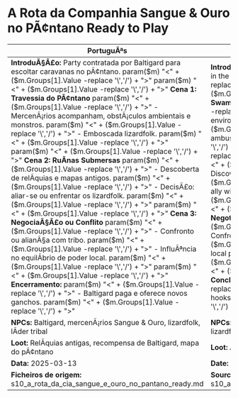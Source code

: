 ﻿# A Rota da Companhia Sangue & Ouro no PÃ¢ntano  Ready to Play

| PortuguÃªs                                                                                                                                                                                                                                                                                                                                                                                                                                                                                                                                                        | English                                                                                                                                                                                                                                                                                                                                                                                                                                                                                                                           |
| ---------------------------------------------------------------------------------------------------------------------------------------------------------------------------------------------------------------------------------------------------------------------------------------------------------------------------------------------------------------------------------------------------------------------------------------------------------------------------------------------------------------------------------------------------------------- | --------------------------------------------------------------------------------------------------------------------------------------------------------------------------------------------------------------------------------------------------------------------------------------------------------------------------------------------------------------------------------------------------------------------------------------------------------------------------------------------------------------------------------- |
| **IntroduÃ§Ã£o:** Party contratada por Baltigard para escoltar caravanas no pÃ¢ntano. param($m) "<" + ($m.Groups[1].Value -replace '\\','/') + ">"  param($m) "<" + ($m.Groups[1].Value -replace '\\','/') + ">" **Cena 1: Travessia do PÃ¢ntano** param($m) "<" + ($m.Groups[1].Value -replace '\\','/') + ">" - MercenÃ¡rios acompanham, obstÃ¡culos ambientais e monstros. param($m) "<" + ($m.Groups[1].Value -replace '\\','/') + ">" - Emboscada lizardfolk. param($m) "<" + ($m.Groups[1].Value -replace '\\','/') + ">"  param($m) "<" + ($m.Groups[1].Value -replace '\\','/') + ">" **Cena 2: RuÃ­nas Submersas** param($m) "<" + ($m.Groups[1].Value -replace '\\','/') + ">" - Descoberta de relÃ­quias e mapas antigos. param($m) "<" + ($m.Groups[1].Value -replace '\\','/') + ">" - DecisÃ£o: aliar-se ou enfrentar os lizardfolk. param($m) "<" + ($m.Groups[1].Value -replace '\\','/') + ">"  param($m) "<" + ($m.Groups[1].Value -replace '\\','/') + ">" **Cena 3: NegociaÃ§Ã£o ou Conflito** param($m) "<" + ($m.Groups[1].Value -replace '\\','/') + ">" - Confronto ou alianÃ§a com tribo. param($m) "<" + ($m.Groups[1].Value -replace '\\','/') + ">" - InfluÃªncia no equilÃ­brio de poder local. param($m) "<" + ($m.Groups[1].Value -replace '\\','/') + ">"  param($m) "<" + ($m.Groups[1].Value -replace '\\','/') + ">" **Encerramento:** param($m) "<" + ($m.Groups[1].Value -replace '\\','/') + ">" - Baltigard paga e oferece novos ganchos. param($m) "<" + ($m.Groups[1].Value -replace '\\','/') + ">"  | **Introduction:** Party hired by Baltigard to escort caravans in the swamp. param($m) "<" + ($m.Groups[1].Value -replace '\\','/') + ">"  param($m) "<" + ($m.Groups[1].Value -replace '\\','/') + ">" **Scene 1: Swamp Crossing** param($m) "<" + ($m.Groups[1].Value -replace '\\','/') + ">" - Mercenaries accompany, environmental obstacles and monsters. param($m) "<" + ($m.Groups[1].Value -replace '\\','/') + ">" - Lizardfolk ambush. param($m) "<" + ($m.Groups[1].Value -replace '\\','/') + ">"  param($m) "<" + ($m.Groups[1].Value -replace '\\','/') + ">" **Scene 2: Sunken Ruins** param($m) "<" + ($m.Groups[1].Value -replace '\\','/') + ">" - Discovery of relics and old maps. param($m) "<" + ($m.Groups[1].Value -replace '\\','/') + ">" - Decision: ally with or fight lizardfolk. param($m) "<" + ($m.Groups[1].Value -replace '\\','/') + ">"  param($m) "<" + ($m.Groups[1].Value -replace '\\','/') + ">" **Scene 3: Negotiation or Conflict** param($m) "<" + ($m.Groups[1].Value -replace '\\','/') + ">" - Confrontation or alliance with tribe. param($m) "<" + ($m.Groups[1].Value -replace '\\','/') + ">" - Influence on local power balance. param($m) "<" + ($m.Groups[1].Value -replace '\\','/') + ">"  param($m) "<" + ($m.Groups[1].Value -replace '\\','/') + ">" **Conclusion:** param($m) "<" + ($m.Groups[1].Value -replace '\\','/') + ">" - Baltigard pays and offers new hooks. param($m) "<" + ($m.Groups[1].Value -replace '\\','/') + ">"  |
| **NPCs:** Baltigard, mercenÃ¡rios Sangue & Ouro, lizardfolk, lÃ­der tribal                                                                                                                                                                                                                                                                                                                                                                                                                                                                                         | **NPCs:** Baltigard, Blood & Gold Company mercenaries, lizardfolk, tribal leader                                                                                                                                                                                                                                                                                                                                                                                                                                                  |
| **Loot:** RelÃ­quias antigas, recompensa de Baltigard, mapa do pÃ¢ntano                                                                                                                                                                                                                                                                                                                                                                                                                                                                                            | **Loot:** Ancient relics, Baltigards reward, swamp map                                                                                                                                                                                                                                                                                                                                                                                                                                                                           |
| **Data:** 2025-03-13                                                                                                                                                                                                                                                                                                                                                                                                                                                                                                                                             | **Date:** 2025-03-13                                                                                                                                                                                                                                                                                                                                                                                                                                                                                                              |
| **Ficheiros de origem:** s10_a_rota_da_cia_sangue_e_ouro_no_pantano_ready.md                                                                                                                                                                                                                                                                                                                                                                                                                                                                                     | **Source files:** s10_a_rota_da_cia_sangue_e_ouro_no_pantano_ready.md                                                                                                                                                                                                                                                                                                                                                                                                                                                             |

























